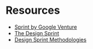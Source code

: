 # Resources

- [Sprint by Google Venture](https://www.gv.com/sprint/)
- [The Design Sprint](https://www.thesprintbook.com/the-design-sprint)
- [Design Sprint Methodologies](https://designsprintkit.withgoogle.com/methodology/overview)
